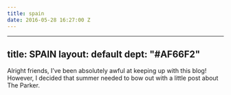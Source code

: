 ```yaml
---
title: spain
date: 2016-05-28 16:27:00 Z
---
```


---
title: SPAIN
layout: default
dept: "#AF66F2"
---

Alright friends, I’ve been absolutely awful at keeping up with this blog! However, I decided that summer needed to bow out with a little post about The Parker.